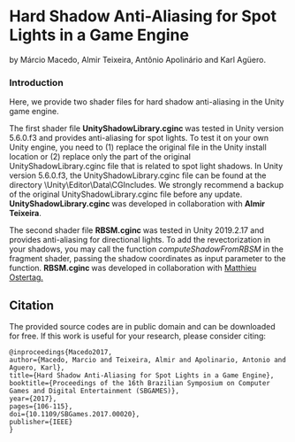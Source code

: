 # Hard Shadow Anti-Aliasing for Spot Lights in a Game Engine

by Márcio Macedo, Almir Teixeira, Antônio Apolinário and Karl Agüero.

### Introduction

Here, we provide two shader files for hard shadow anti-aliasing in the Unity game engine. 

The first shader file <b> UnityShadowLibrary.cginc </b> was tested in Unity version 5.6.0.f3 and provides anti-aliasing for spot lights. To test it on your own Unity engine, you need to (1) replace the original file in the Unity install location or (2) replace only the part of the original UnityShadowLibrary.cginc file that is related to spot light shadows. In Unity version 5.6.0.f3, the UnityShadowLibrary.cginc file can be found at the directory \Unity\Editor\Data\CGIncludes\. We strongly recommend a backup of the original UnityShadowLibrary.cginc file before any update. <b> UnityShadowLibrary.cginc </b> was developed in collaboration with <b> Almir Teixeira</b>.

The second shader file <b> RBSM.cginc </b> was tested in Unity 2019.2.17 and provides anti-aliasing for directional lights. To add the revectorization in your shadows, you may call the function <i>computeShadowFromRBSM</i> in the fragment shader, passing the shadow coordinates as input parameter to the function. <b> RBSM.cginc </b> was developed in collaboration with [Matthieu Ostertag.](http://blackfire-studio.com/) 

## Citation

The provided source codes are in public domain and can be downloaded for free. If this work is useful for your research, please consider citing:

  ```shell
  @inproceedings{Macedo2017,
  author={Macedo, Marcio and Teixeira, Almir and Apolinario, Antonio and Aguero, Karl},
  title={Hard Shadow Anti-Aliasing for Spot Lights in a Game Engine},
  booktitle={Proceedings of the 16th Brazilian Symposium on Computer Games and Digital Entertainment (SBGAMES)},
  year={2017},
  pages={106-115},
  doi={10.1109/SBGames.2017.00020},
  publisher={IEEE}
  }
  ```
